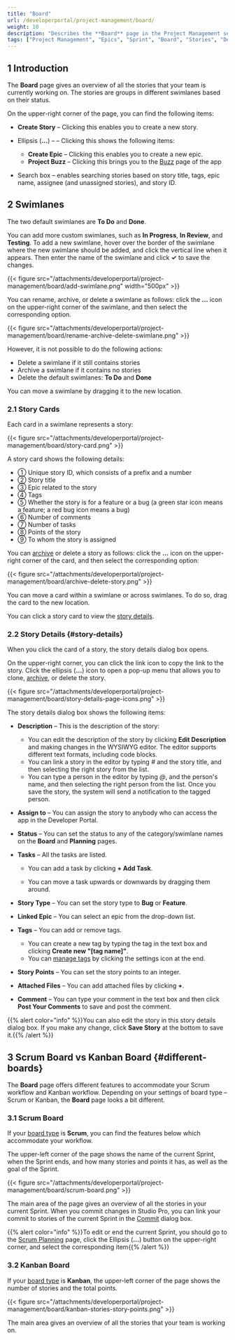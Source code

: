 ```yaml
---
title: "Board"
url: /developerportal/project-management/board/
weight: 10
description: "Describes the **Board** page in the Project Management section. This page looks different, depending on if you are working in the Scrum workflow or Kanban workflow. "
tags: ["Project Management", "Epics", "Sprint", "Board", "Stories", "Developer Portal"]
---
```

## 1 Introduction

The **Board** page gives an overview of all the stories that your team is currently working on. The stories are groups in different swimlanes based on their status.

On the upper-right corner of the page, you can find the following items:

* **Create Story** – Clicking this enables you to create a new story.
* Ellipsis (**...**) –  – Clicking this shows the following items:
  * **Create Epic**  – Clicking this enables you to create a new epic.
  * **Project Buzz**  – Clicking this brings you to the [Buzz](/developerportal/collaborate/buzz/#app-buzz) page of the app

* Search box – enables searching stories based on story title, tags, epic name, assignee (and unassigned stories), and story ID.

## 2 Swimlanes

The two default swimlanes are **To Do** and **Done**. 

You can add more custom swimlanes, such as **In Progress**, **In Review**, and **Testing**. To add a new swimlane, hover over the border of the swimlane where the new swimlane should be added, and click the vertical line when it appears. Then enter the name of the swimlane and click **✓** to save the changes.

{{< figure src="/attachments/developerportal/project-management/board/add-swimlane.png" width="500px" >}}

You can rename, archive, or delete a swimlane as follows: click the **...** icon on the upper-right corner of the swimlane, and then select the corresponding option.

{{< figure src="/attachments/developerportal/project-management/board/rename-archive-delete-swimlane.png" >}}

However, it is not possible to do the following actions:

* Delete a swimlane if it still contains stories
* Archive a swimlane if it contains no stories
* Delete the default swimlanes:  **To Do** and **Done**

You can move a swimlane by dragging it to the new location.

### 2.1 Story Cards

Each card in a swimlane represents a story:

{{< figure src="/attachments/developerportal/project-management/board/story-card.png" >}}

A story card shows the following details:

* ① Unique story ID, which consists of a prefix and a number
* ② Story title
* ③ Epic related to the story
* ④ Tags
* ⑤ Whether the story is for a feature or a bug (a green star icon means a feature; a red bug icon means a bug)
* ⑥ Number of comments
* ⑦ Number of tasks
* ⑧ Points of the story
* ⑨ To whom the story is assigned

You can [archive](/developerportal/project-management/archive/) or delete a story as follows: click the **...** icon on the upper-right corner of the card, and then select the corresponding option:

{{< figure src="/attachments/developerportal/project-management/board/archive-delete-story.png" >}}

You can move a card within a swimlane or across swimlanes. To do so, drag the card to the new location.

You can click a story card to view the [story details](#story-details).

### 2.2 Story Details {#story-details}

When you click the card of a story, the story details dialog box opens.

On the upper-right corner, you can click the link icon to copy the link to the story. Click the  ellipsis (**...**) icon to open a pop-up menu that allows you to clone, [archive](/developerportal/project-management/archive/#archive-story), or delete the story.

{{< figure src="/attachments/developerportal/project-management/board/story-details-page-icons.png" >}}

The story details dialog box shows the following items:

* **Description** – This is the description of the story:
  * You can edit the description of the story by clicking **Edit Description** and making changes in the WYSIWYG editor. The editor supports different text formats, including code blocks.
  * You can link a story in the editor by typing *#* and the story title, and then selecting the right story from the list.
  * You can type a person in the editor by typing *@*, and the person's name, and then selecting the right person from the list. Once you save the story, the system will send a notification to the tagged person.

* **Assign to** – You can assign the story to anybody who can access the app in the Developer Portal.
* **Status** – You can set the status to any of the category/swimlane names on the **Board** and **Planning** pages.
* **Tasks** – All the tasks are listed.
  * You can add a task by clicking **+ Add Task**.

  * You can move a task upwards or downwards by dragging them around.

* **Story Type** – You can set the story type to **Bug** or **Feature**.
* **Linked Epic** – You can select an epic from the drop-down list.
* **Tags** – You can add or remove tags.
  * You can create a new tag by typing the tag in the text box and clicking **Create new "[tag name]"**.
  * You can [manage tags](/developerportal/project-management/planning/#manage-tags) by clicking the settings icon at the end.

* **Story Points** – You can set the story points to an integer.
* **Attached Files** – You can add attached files by clicking **+**.
* **Comment** – You can type your comment in the text box and then click **Post Your Comments** to save and post the comment.

{{% alert color="info" %}}You can also edit the story in this story details dialog box. If you make any change, click **Save Story** at the bottom to save it.{{% /alert %}}

## 3 Scrum Board vs Kanban Board {#different-boards}

The **Board** page offers different features to accommodate your Scrum workflow and Kanban workflow. Depending on your settings of board type – Scrum or Kanban, the **Board** page looks a bit different.

### 3.1 Scrum Board

If your [board type](/developerportal/planning/#board-type) is **Scrum**, you can find the features below which accommodate your workflow.

The upper-left corner of the page shows the name of the current Sprint, when the Sprint ends, and how many stories and points it has, as well as the goal of the Sprint.

{{< figure src="/attachments/developerportal/project-management/board/scrum-board.png" >}}

The main area of the page gives an overview of all the stories in your current Sprint. When you commit changes in Studio Pro, you can link your commit to stories of the current Sprint in the [Commit](/refguide/commit-dialog/) dialog box.

{{% alert color="info" %}}To edit or end the current Sprint, you should go to the [Scrum Planning](/developerportal/project-management/planning/#scrum-planning) page, click the Ellipsis (**...**) button on the upper-right corner, and select the corresponding item{{% /alert %}}

### 3.2 Kanban Board

If your [board type](/developerportal/planning/#board-type) is **Kanban**, the upper-left corner of the page shows the number of stories and the total points. 

{{< figure src="/attachments/developerportal/project-management/board/kanban-stories-story-points.png" >}}

The main area gives an overview of all the stories that your team is working on. 
